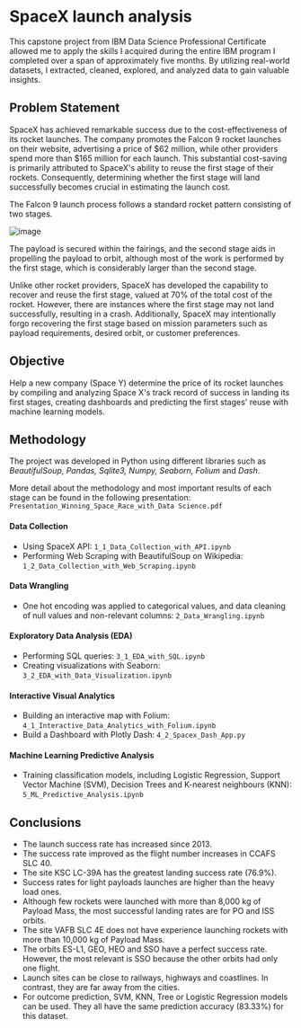 # SpaceX launch analysis

This capstone project from IBM Data Science Professional Certificate allowed me to apply the skills I acquired during the entire IBM program I completed over a span of approximately five months. By utilizing real-world datasets, I extracted, cleaned, explored, and analyzed data to gain valuable insights.

## Problem Statement

SpaceX has achieved remarkable success due to the cost-effectiveness of its rocket launches. The company promotes the Falcon 9 rocket launches on their website, advertising a price of $62 million, while other providers spend more than $165 million for each launch. This substantial cost-saving is primarily attributed to SpaceX's ability to reuse the first stage of their rockets. Consequently, determining whether the first stage will land successfully becomes crucial in estimating the launch cost.

The Falcon 9 launch process follows a standard rocket pattern consisting of two stages. 

![image](https://github.com/julionakama/SpaceX_Launch_Analysis/assets/123141709/3f486e7f-e248-43fc-8c48-fd82b069cfd6)

The payload is secured within the fairings, and the second stage aids in propelling the payload to orbit, although most of the work is performed by the first stage, which is considerably larger than the second stage. 

Unlike other rocket providers, SpaceX has developed the capability to recover and reuse the first stage, valued at 70% of the total cost of the rocket. However, there are instances where the first stage may not land successfully, resulting in a crash. Additionally, SpaceX may intentionally forgo recovering the first stage based on mission parameters such as payload requirements, desired orbit, or customer preferences.

## Objective
Help a new company (Space Y) determine the price of its rocket launches by compiling and analyzing Space X's track record of success in landing its first stages, creating dashboards and predicting the first stages' reuse with machine learning models.

## Methodology

The project was developed in Python using different libraries such as _BeautifulSoup, Pandas, Sqlite3, Numpy, Seaborn, Folium_ and _Dash_.

More detail about the methodology and most important results of each stage can be found in the following presentation: `Presentation_Winning_Space_Race_with_Data Science.pdf`

#### Data Collection
- Using SpaceX API: `1_1_Data_Collection_with_API.ipynb`
- Performing Web Scraping with BeautifulSoup on Wikipedia: `1_2_Data_Collection_with_Web_Scraping.ipynb`

#### Data Wrangling
- One hot encoding was applied to categorical values, and data cleaning of null values and non-relevant columns: `2_Data_Wrangling.ipynb`

#### Exploratory Data Analysis (EDA)
- Performing SQL queries: `3_1_EDA_with_SQL.ipynb`
- Creating visualizations with Seaborn: `3_2_EDA_with_Data_Visualization.ipynb`

#### Interactive Visual Analytics
- Building an interactive map with Folium: `4_1_Interactive_Data_Analytics_with_Folium.ipynb`
- Build a Dashboard with Plotly Dash: `4_2_Spacex_Dash_App.py`

#### Machine Learning Predictive Analysis
- Training classification models, including Logistic Regression, Support Vector Machine (SVM), Decision Trees and K-nearest neighbours (KNN): `5_ML_Predictive_Analysis.ipynb`


## Conclusions

- The launch success rate has increased since 2013.
- The success rate improved as the flight number increases in CCAFS SLC 40.
- The site KSC LC-39A has the greatest landing success rate (76.9%).
- Success rates for light payloads launches are higher than the heavy load ones.
- Although few rockets were launched with more than 8,000 kg of Payload Mass, the most successful landing rates are for PO and ISS orbits.
- The site VAFB SLC 4E does not have experience launching rockets with more than 10,000 kg of Payload Mass.
- The orbits ES-L1, GEO, HEO and SSO have a perfect success rate. However, the most relevant is SSO because the other orbits had only one flight.
- Launch sites can be close to railways, highways and coastlines. In contrast, they are far away from the cities.
- For outcome prediction, SVM, KNN, Tree or Logistic Regression models can be used. They all have the same prediction accuracy (83.33%) for this dataset.



